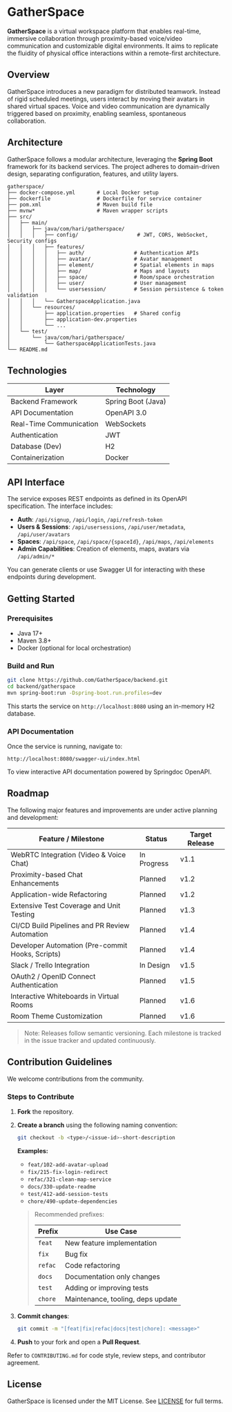 # GatherSpace

**GatherSpace** is a virtual workspace platform that enables real-time, immersive collaboration through proximity-based voice/video communication and customizable digital environments. It aims to replicate the fluidity of physical office interactions within a remote-first architecture.

## Overview

GatherSpace introduces a new paradigm for distributed teamwork. Instead of rigid scheduled meetings, users interact by moving their avatars in shared virtual spaces. Voice and video communication are dynamically triggered based on proximity, enabling seamless, spontaneous collaboration.

## Architecture

GatherSpace follows a modular architecture, leveraging the **Spring Boot** framework for its backend services. The project adheres to domain-driven design, separating configuration, features, and utility layers.

```
gatherspace/
├── docker-compose.yml       # Local Docker setup
├── dockerfile               # Dockerfile for service container
├── pom.xml                  # Maven build file
├── mvnw*                    # Maven wrapper scripts
├── src/
│   ├── main/
│   │   ├── java/com/hari/gatherspace/
│   │   │   ├── config/                   # JWT, CORS, WebSocket, Security configs
│   │   │   ├── features/
│   │   │   │   ├── auth/                # Authentication APIs
│   │   │   │   ├── avatar/              # Avatar management
│   │   │   │   ├── element/             # Spatial elements in maps
│   │   │   │   ├── map/                 # Maps and layouts
│   │   │   │   ├── space/               # Room/space orchestration
│   │   │   │   ├── user/                # User management
│   │   │   │   └── usersession/         # Session persistence & token validation
│   │   │   └── GatherspaceApplication.java
│   │   └── resources/
│   │       ├── application.properties   # Shared config
│   │       ├── application-dev.properties
│   │       └── ...
│   └── test/
│       └── java/com/hari/gatherspace/
│           └── GatherspaceApplicationTests.java
└── README.md
```

## Technologies

| Layer                  | Technology                |
|------------------------|---------------------------|
| Backend Framework      | Spring Boot (Java)        |
| API Documentation      | OpenAPI 3.0               |
| Real-Time Communication| WebSockets                |
| Authentication         | JWT                       |
| Database (Dev)         | H2                        |
| Containerization       | Docker                    |

## API Interface

The service exposes REST endpoints as defined in its OpenAPI specification. The interface includes:

- **Auth**: `/api/signup`, `/api/login`, `/api/refresh-token`
- **Users & Sessions**: `/api/usersessions`, `/api/user/metadata`, `/api/user/avatars`
- **Spaces**: `/api/space`, `/api/space/{spaceId}`, `/api/maps`, `/api/elements`
- **Admin Capabilities**: Creation of elements, maps, avatars via `/api/admin/*`

You can generate clients or use Swagger UI for interacting with these endpoints during development.

## Getting Started

### Prerequisites

- Java 17+
- Maven 3.8+
- Docker (optional for local orchestration)

### Build and Run

```bash
git clone https://github.com/GatherSpace/backend.git
cd backend/gatherspace
mvn spring-boot:run -Dspring-boot.run.profiles=dev
```

This starts the service on `http://localhost:8080` using an in-memory H2 database.

### API Documentation

Once the service is running, navigate to:

```
http://localhost:8080/swagger-ui/index.html
```

To view interactive API documentation powered by Springdoc OpenAPI.

## Roadmap

The following major features and improvements are under active planning and development:

| Feature / Milestone                             | Status       | Target Release |
|--------------------------------------------------|--------------|----------------|
| WebRTC Integration (Video & Voice Chat)          | In Progress  | v1.1           |
| Proximity-based Chat Enhancements                | Planned      | v1.2           |
| Application-wide Refactoring                     | Planned      | v1.2           |
| Extensive Test Coverage and Unit Testing         | Planned      | v1.3           |
| CI/CD Build Pipelines and PR Review Automation   | Planned      | v1.4           |
| Developer Automation (Pre-commit Hooks, Scripts) | Planned      | v1.4           |
| Slack / Trello Integration                       | In Design    | v1.5           |
| OAuth2 / OpenID Connect Authentication           | Planned      | v1.5           |
| Interactive Whiteboards in Virtual Rooms         | Planned      | v1.6           |
| Room Theme Customization                         | Planned      | v1.6           |

> Note: Releases follow semantic versioning. Each milestone is tracked in the issue tracker and updated continuously.

## Contribution Guidelines

We welcome contributions from the community.

### Steps to Contribute

1. **Fork** the repository.
2. **Create a branch** using the following naming convention:
   ```bash
   git checkout -b <type>/<issue-id>-short-description
   ```
   **Examples:**
   - `feat/102-add-avatar-upload`
   - `fix/215-fix-login-redirect`
   - `refac/321-clean-map-service`
   - `docs/330-update-readme`
   - `test/412-add-session-tests`
   - `chore/490-update-dependencies`

   > Recommended prefixes:
   >
   > | Prefix  | Use Case                         |
   > |---------|----------------------------------|
   > | `feat`  | New feature implementation        |
   > | `fix`   | Bug fix                           |
   > | `refac` | Code refactoring                  |
   > | `docs`  | Documentation only changes        |
   > | `test`  | Adding or improving tests         |
   > | `chore` | Maintenance, tooling, deps update |

3. **Commit changes**:
   ```bash
   git commit -m "[feat|fix|refac|docs|test|chore]: <message>"
   ```

4. **Push** to your fork and open a **Pull Request**.

Refer to `CONTRIBUTING.md` for code style, review steps, and contributor agreement.

## License

GatherSpace is licensed under the MIT License. See [LICENSE](LICENSE) for full terms.
